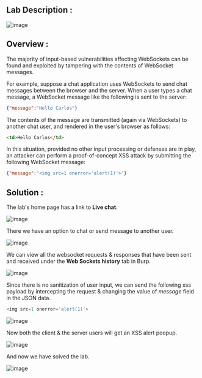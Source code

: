 ## Lab Description :

![image](https://github.com/sh3bu/Portswigger_labs/assets/67383098/479abb2f-ee53-4760-bb58-7fbefad4c4a8)

## Overview :

 The majority of input-based vulnerabilities affecting WebSockets can be found and exploited by tampering with the contents of WebSocket messages.

For example, suppose a chat application uses WebSockets to send chat messages between the browser and the server. When a user types a chat message, a WebSocket message like the following is sent to the server:

```json
{"message":"Hello Carlos"}
```

The contents of the message are transmitted (again via WebSockets) to another chat user, and rendered in the user's browser as follows:
```html
<td>Hello Carlos</td>
```

In this situation, provided no other input processing or defenses are in play, an attacker can perform a proof-of-concept XSS attack by submitting the following WebSocket message:

```json
{"message":"<img src=1 onerror='alert(1)'>"}
```

## Solution :

The lab's home page has a link to **Live chat**.

![image](https://github.com/sh3bu/Portswigger_labs/assets/67383098/37f60787-07a5-4558-bac8-d224dbc4c6b9)

There we have an option to chat or send message to another user.

![image](https://github.com/sh3bu/Portswigger_labs/assets/67383098/b4d15a0c-2b10-4d28-ae02-fd4dff5ec21a)

We can view all the websocket requests & responses that have been sent and received under the **Web Sockets history** tab in Burp.

![image](https://github.com/sh3bu/Portswigger_labs/assets/67383098/68682d9d-371c-4b8e-90d4-7993da375ef3)

Since there is no sanitization of user input, we can send the following xss payload by intercepting the request & changing the value of *message* field in the JSON data.

```js
<img src=1 onerror='alert(1)'>
```
![image](https://github.com/sh3bu/Portswigger_labs/assets/67383098/ea3163af-b479-4a36-87fb-fcd35244d377)

Now both the client & the server users will get an XSS alert poopup.

![image](https://github.com/sh3bu/Portswigger_labs/assets/67383098/29a1c3ce-be66-4b43-9dac-f98080e4084a)

And now we have solved the lab.

![image](https://github.com/sh3bu/Portswigger_labs/assets/67383098/c8160178-4df6-4372-8a3a-18b15bee185a)






















